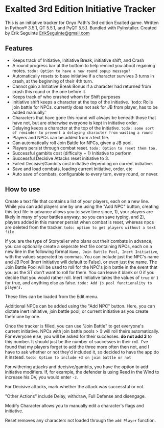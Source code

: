 # Exalted 3rd Edition Initiative Tracker

This is an initiative tracker for Onyx Path's 3rd edition Exalted game. Written in Python® 3.5.1, QT 5.5.1, and PyQT 5.5.1. Bundled with PyInstaller. Created by Erik Seguinte <ErikSeguinte@gmail.com>

## Features

*   Keeps track of Initiative, Initiative Break, initiative shift, and Crash
*   A round progress bar at the bottom to help remind you about regaining motes.
    `todo: Option to have a new round popup message?`
*   Automatically resets to base initiative if a character survives 3 turns in crash,
    at the beginning of their 4th turn.
*   Cannot gain a Initiative Break Bonus if a character had returned from crash this
    round or the one before it.
*   Keeps track of who crashed whom for Shift purposes
*   Initiative shift keeps a character at the top of the initiative.
    `todo: Rolls join battle for NPCs. currently does not ask for JB from player, has to be added manually.'
*   Characters that have gone this round will always be beneath those that have not,
    but are otherwise everyone is kept in initiative order.
*   Delaying keeps a character at the top of the initiative.
    `todo: some sort of reminder to prevent a delaying character from wasting a round`
*   Players and NPCs can be added from a text file.
*   Can automatically roll Join Battle for NPCs, given a JB pool.
*   Players persist through combat reset. `todo: Option to reset them too.`
*   Successful gambits cost (difficulty + 1) Initiative to perform
*   Successful Decisive Attacks reset initiative to 3.
*   Failed Decisive/Gambits cost initiative depending on current initiative.
*   Save and load combats, loading current initiative, order, etc
*   Auto save of combats, configurable to every turn, every round, or never.



## How to use
Create a text file that contains a list of your players, each on a new line. While you can add players one by one using the "Add NPC" button, creating this text file in advance allows you to save time since, 1), your players are likely in many of your battles anyway, so you can save typing, and 2), players added in this manner persist when combat is reset, whereas npcs are deleted from the tracker. `todo: option to get players without a text file`

If you are the type of Storyteller who plans out their combats in advance, you can optionally create a seperate text file containing NPCs, each on a new line in the following format `Name, Join Battle Pool, Inert Initiative`, with the values seperated by commas. You can include just the NPC's name and JB Pool (Inert initiative will default to False), or even just the name. The Join Battle Pool will be used to roll for the NPC's join battle in the event that you as the ST don't want to roll for them. You can leave it blank or 0 if you decide that you would rather roll. Inert Initiative takes the values of `true` or `1` for true, and anything else as false. `todo: Add jb pool functionality to players.`

These files can be loaded from the Edit menu.

Additional NPCs can be added using the "Add NPC" button. Here, you can dictate inert initiative, join battle pool, or current initiative as you create them one by one.

Once the tracker is filled, you can use "Join Battle" to get everyone's current initiative. NPCs with join battle pools > 0 will roll theirs automatically. For everyone else, you will be asked for their successes. **do not add 3** to this number. It should just be the number of successes in their roll. I've found that my players forget to add the three more often then not, and I have to ask whether or not they'd included it, so decided to have the app do it instead. `todo: Option to include +3 on join battle or not`

For withering attacks and decisive/gambits, you have the option to add initiative modifiers. If, for example, the defender is using Reed in the Wind to increase his DV, you would enter `-2`.

For Decisive attacks, mark whether the attack was successful or not.

"Other Actions" include Delay, withdraw, Full Defense and disengage.

Modify Character allows you to manually edit a character's flags and initiative.

Reset removes any characters not loaded through the `add Player` function.
